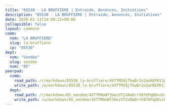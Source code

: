 ```yaml
---
title: "85530 - LA BRUFFIERE | Entraide, Annonces, Initiatives"
description: "85530 - LA BRUFFIERE | Entraide, Annonces, Initiatives"
date: 2020-01-11T14:09:21+09:00
collapsible: false
layout: commune
comm:
  nom: "LA BRUFFIERE"
  slug: la-bruffiere
  cp: "85530"
dept:
  nom: "Vendée"
  slug: vendee
  num: "85"
peerpad:
  comm:
    read_path: /r/markdown/85530_la-bruffiere/4XTTM5QjTkwBr2n2anREPK13p65utHrnUnxkPcQMKFqB1n4NQ
    write_path: /w/markdown/85530_la-bruffiere/4XTTM5QjTkwBr2n2anREPK13p65utHrnUnxkPcQMKFqB1n4NQ-K3TgUuR5qFVxKfYXTbQ4Dq5eiDQAophuc2xpFPBqVwuJSJMhUvsnXFFodAHrn3jgjZ4s4QqLMPUAN2A1SRXbQ9GqEA9qxKgxH6oKJPuyaFiXPdBVp96N1g5m9jhuaeZTcJzJivFN
  dept:
    read_path: /r/markdown/85_vendee/4XTTM9oWT3UezVT2xNaDrrh876PqDDvzbaovSPP6P6ha63Ezk
    write_path: /w/markdown/85_vendee/4XTTM9oWT3UezVT2xNaDrrh876PqDDvzbaovSPP6P6ha63Ezk-K3TgTz4T2Ao5CxcmNgKRpi6DXEbSZWgvvZNdT7V4KiJycR1vvtGLxg5iYYYKajishdNzKNazAywn7vjwqtQs859ALiENaqFJQsULDwd4rYqVPy8n3JbNCeuPxinCnetCgcSuCcyv
---
```


